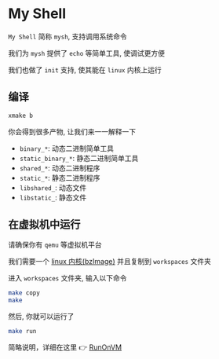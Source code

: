# My Shell

`My Shell` 简称 `mysh`, 支持调用系统命令

我们为 `mysh` 提供了 `echo` 等简单工具, 使调试更方便

我们也做了 `init` 支持, 使其能在 `linux` 内核上运行

## 编译

```bash
xmake b
```

你会得到很多产物, 让我们来一一解释一下

-   `binary_*`: 动态二进制简单工具
-   `static_binary_*`: 静态二进制简单工具
-   `shared_*`: 动态二进制程序
-   `static_*`: 静态二进制程序
-   `libshared_`: 动态文件
-   `libstatic_`: 静态文件

## 在虚拟机中运行

请确保你有 `qemu` 等虚拟机平台

我们需要一个 [linux 内核(bzImage)](https://kernel.org) 并且复制到 `workspaces` 文件夹

进入 `workspaces` 文件夹, 输入以下命令

```bash
make copy
make
```

然后, 你就可以运行了

```bash
make run
```

简略说明，详细在这里 👉 [RunOnVM](doc/RunOnVM.md)

